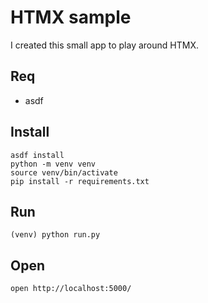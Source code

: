 # HTMX sample

I created this small app to play around HTMX.

## Req

* asdf

## Install

```
asdf install
python -m venv venv
source venv/bin/activate
pip install -r requirements.txt
```

## Run

```
(venv) python run.py
```

## Open

```
open http://localhost:5000/
```
